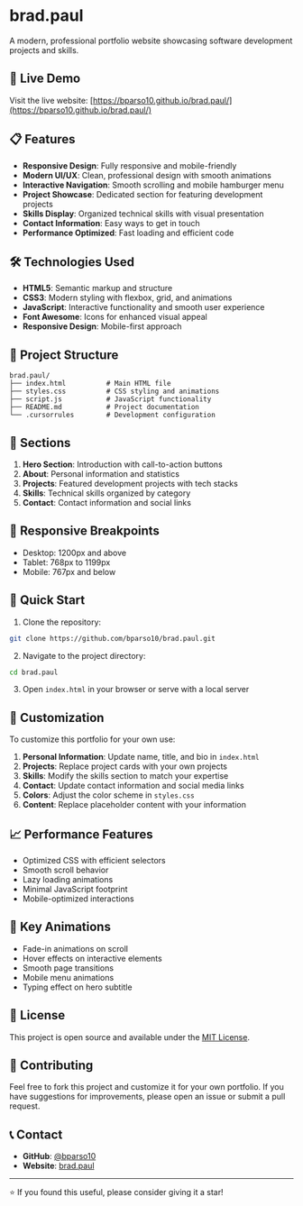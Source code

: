 # brad.paul

A modern, professional portfolio website showcasing software development projects and skills.

## 🚀 Live Demo

Visit the live website: [https://bparso10.github.io/brad.paul/](https://bparso10.github.io/brad.paul/)

## 📋 Features

- **Responsive Design**: Fully responsive and mobile-friendly
- **Modern UI/UX**: Clean, professional design with smooth animations
- **Interactive Navigation**: Smooth scrolling and mobile hamburger menu
- **Project Showcase**: Dedicated section for featuring development projects
- **Skills Display**: Organized technical skills with visual presentation
- **Contact Information**: Easy ways to get in touch
- **Performance Optimized**: Fast loading and efficient code

## 🛠️ Technologies Used

- **HTML5**: Semantic markup and structure
- **CSS3**: Modern styling with flexbox, grid, and animations
- **JavaScript**: Interactive functionality and smooth user experience
- **Font Awesome**: Icons for enhanced visual appeal
- **Responsive Design**: Mobile-first approach

## 📁 Project Structure

```
brad.paul/
├── index.html          # Main HTML file
├── styles.css          # CSS styling and animations
├── script.js           # JavaScript functionality
├── README.md           # Project documentation
└── .cursorrules        # Development configuration
```

## 🎨 Sections

1. **Hero Section**: Introduction with call-to-action buttons
2. **About**: Personal information and statistics
3. **Projects**: Featured development projects with tech stacks
4. **Skills**: Technical skills organized by category
5. **Contact**: Contact information and social links

## 📱 Responsive Breakpoints

- Desktop: 1200px and above
- Tablet: 768px to 1199px
- Mobile: 767px and below

## 🚀 Quick Start

1. Clone the repository:
```bash
git clone https://github.com/bparso10/brad.paul.git
```

2. Navigate to the project directory:
```bash
cd brad.paul
```

3. Open `index.html` in your browser or serve with a local server

## 🔧 Customization

To customize this portfolio for your own use:

1. **Personal Information**: Update name, title, and bio in `index.html`
2. **Projects**: Replace project cards with your own projects
3. **Skills**: Modify the skills section to match your expertise
4. **Contact**: Update contact information and social media links
5. **Colors**: Adjust the color scheme in `styles.css`
6. **Content**: Replace placeholder content with your information

## 📈 Performance Features

- Optimized CSS with efficient selectors
- Smooth scroll behavior
- Lazy loading animations
- Minimal JavaScript footprint
- Mobile-optimized interactions

## 🌟 Key Animations

- Fade-in animations on scroll
- Hover effects on interactive elements
- Smooth page transitions
- Mobile menu animations
- Typing effect on hero subtitle

## 📄 License

This project is open source and available under the [MIT License](LICENSE).

## 🤝 Contributing

Feel free to fork this project and customize it for your own portfolio. If you have suggestions for improvements, please open an issue or submit a pull request.

## 📞 Contact

- **GitHub**: [@bparso10](https://github.com/bparso10)
- **Website**: [brad.paul](https://bparso10.github.io/brad.paul/)

---

⭐ If you found this useful, please consider giving it a star!
